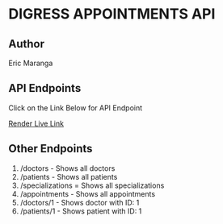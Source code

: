 # DIGRESS APPOINTMENTS API

## Author
Eric Maranga

## API Endpoints

Click on the Link Below for API Endpoint

[Render Live Link](https://digress-appointments-api.onrender.com)

## Other Endpoints

1. /doctors - Shows all doctors
2. /patients - Shows all patients
3. /specializations = Shows all specializations
4. /appointments - Shows all appointments
4. /doctors/1 - Shows doctor with ID: 1
5. /patients/1 - Shows patient with ID: 1